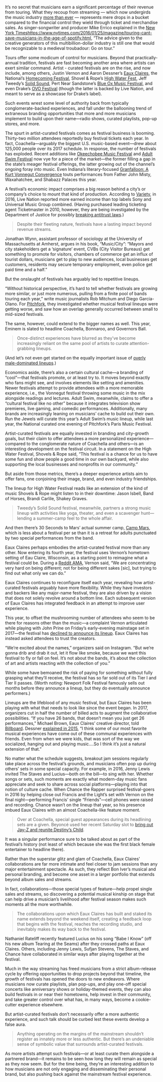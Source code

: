 It’s no secret that musicians earn a significant percentage of their revenue from touring. What they recoup from streaming — which now undergirds the music industry [more than ever](https://www.billboard.com/articles/business/8257558/us-music-industry-2017-highest-revenue-in-decade-fueled-paid-subscriptions) — represents mere drops in a bucket compared to the financial control they wield through ticket and merchandise sales. As singer-songwriter and producer Mike Errico explained in the [New York Times]()https://www.nytimes.com/2016/01/25/magazine/touring-cant-save-musicians-in-the-age-of-spotify.html, “The advice given to the creative generators of this multibillion-dollar industry is still one that would be recognizable to a medieval troubadour: Go on tour.”

Tours offer some modicum of control for musicians. Beyond that practically-annual tradition, festivals are fast becoming another area where artists can exert similar command. Artist - curated festivals are on the rise, and now include, among others, Justin Vernon and Aaron Dessner’s [Eaux Claires](http://eauxclaires.com/), the National’s [Homecoming Festival](https://ntlhomecoming.com), Shovel & Rope’s [High Water Fest](http://www.highwaterfest.com/#artists), Jeff Tweedy’s [Solid Sound](http://solidsoundfestival.com/), Pert Near Sandstone’s [Blue Ox Music Festival](http://www.blueoxmusicfestival.com/), and even Drake’s [OVO Festival](https://www.everfest.com/e/ovo-fest-toronto-on) (though the latter is backed by Live Nation, and meant to serve as a showcase for Drake’s label). 

Such events wrest some level of authority back from typically conglomerate-backed experiences, and fall under the ballooning trend of extraneous branding opportunities that more and more musicians implement to build upon their name—radio shows, curated playlists, pop-up stores, and more.

The spurt in artist-curated festivals comes as festival business is booming. Thirty-two million attendees reportedly buy festival tickets each year. In fact, Coachella—arguably the biggest U.S. music-based event—drew about 125,000 people over its 2017 schedule. In response, the number of festivals has exploded. Recent additions like [Okeechobee Music Festival](https://okeechobeefest.com/) and [Adult Swim Festival](https://adultswimfestival.com/) now vye for a piece of the market—the former filling a gap in the state’s meager festival offerings, the latter growing out of the channel’s ongoing foray into music. Even Indiana’s literary-focused [Granfalloon: A Kurt Vonnegut Convergence](https://pitchfork.com/news/kurt-vonnegut-festival-to-feature-father-john-misty-waxahatchee-and-more/) touts performances from Father John Misty, Waxahatchee, and Shabazz Palaces this year. 

A festival’s economic impact comprises a big reason behind a city’s or company’s choice to mount that kind of production. According to [Variety](http://variety.com/2017/music/features/live-nation-concert-business-1201979571/), in 2016, Live Nation reported more earned income than top labels Sony and Universal Music Group combined. (Having purchased leading ticketing agent Ticketmaster in 2010, however, they are being investigated by the Department of Justice for possibly [breaking antitrust laws](https://www.nytimes.com/2018/04/01/arts/music/live-nation-ticketmaster.html).) 

>Despite their fleeting nature, festivals have a lasting impact beyond revenue streams. 

Jonathan Wynn, assistant professor of sociology at the University of Massachusetts at Amherst, argues in his book, “Music/City”: “Mayors and city stakeholders get a ‘signature’ event, CVBs (City Visitor Bureaus) get something to promote for visitors, chambers of commerce get an influx of tourist dollars, musicians get to play to new audiences, local businesses get customers, residents may secure temporary employment, even police get paid time and a half.” 

But the onslaught of festivals has arguably led to repetitive lineups. 

“Without historical perspective, it’s hard to tell whether festivals are growing more similar, or just more numerous, pulling from a finite pool of bands touring each year,” write music journalists Rob Mitchum and Diego Garcia-Olano. For [Pitchfork](https://pitchfork.com/features/festival-report/10059-are-music-festival-lineups-getting-worse/), they investigated whether musical festival lineups were getting worse, and saw how an overlap generally occurred between small to mid-sized festivals. 

The same, however, could extend to the bigger names as well. This year, Eminem is slated to headline Coachella, Bonnaroo, and Governors Ball. 
>Once-distinct experiences have blurred as they’ve become increasingly reliant on the same pool of artists to curate attention-grabbing lineups. 

(And let’s not even get started on the equally important issue of [overly male-dominated lineups](https://www.salon.com/2018/01/13/its-time-to-tear-down-the-music-festival-boys-club/).) 

Economics aside, there’s also a certain cultural cache—a branding of “cool”—that festivals promote, or at least try to. It moves beyond exactly who fans might see, and involves elements like setting and amenities. Newer festivals attempt to provide attendees with a more memorable experience, i.e., the Vonnegut festival throwing some music in the mix alongside readings and lectures. Adult Swim, meanwhile, claims to offer a “cultural festival like no other” because it integrates television show premieres, live gaming, and comedic performances. Additionally, many brands are increasingly leaning on musicians’ cache to build out their own. Run the Jewels will curate this year’s Adult Swim’s music lineup, while last year, the National curated one evening of Pitchfork’s Paris Music Festival.

Artist-curated festivals are equally invested in branding and city-growth goals, but their claim to offer attendees a more personalized experience—compared to the conglomerate nature of Coachella and others—is an interesting development on the festival circuit. In a statement on the High Water Festival, Shovels & Rope said, “This festival is a chance for us to have some fun and show people a good time in our own backyard, while also supporting the local businesses and nonprofits in our community.” 

But aside from those metrics, there’s a deeper experience artists aim to offer fans, one conjoining their image, brand, and even industry friendships.  

The lineup for High Water Festival reads like an extension of the kind of music Shovels & Rope might listen to in their downtime: Jason Isbell, Band of Horses, Brandi Carlile, Shakey Graves. 
>Tweedy’s Solid Sound festival, meanwhile, partners a strong music lineup with activities like yoga, theater, and even a scavenger hunt—lending a summer-camp feel to the whole affair. 

And then there’s 30 Seconds to Mars’ actual summer camp, [Camp Mars](https://summercampmars.com/), which is less about a festival per se than it is a retreat for adults punctuated by two special performances from the band. 

Eaux Claires perhaps embodies the artist-curated festival more than any other. Now entering its fourth year, the festival uses Vernon’s hometown setting of Eau Claire, Wisconsin, as a starting point to reimagine what a festival could be. During a [Reddit AMA](https://www.reddit.com/r/Music/comments/6899ix/ama_we_are_eaux_claires_justin_vernon_aaron/?st=jereq9tq&sh=b6bb26d6), Vernon said, “We are concentrating very hard on being different; not for being different sakes [sic], but trying to find out what only we can do.” 

Eaux Claires continues to reconfigure itself each year, revealing how artist-curated festivals arguably have more flexibility. While they have investors and backers like any major-name festival, they are also driven by a vision that does not solely revolve around a bottom line. Each subsequent version of Eaux Claires has integrated feedback in an attempt to improve user experience. 

This year, to offset the mushrooming number of attendees who seem to be there for reasons other than the music—a complaint Vernon articulated while playing with John Prine on Friday’s early-evening mainstage set in 2017—the festival has [declined to announce its lineup](https://www.instagram.com/p/Bbj-A2FlGv1/?hl=en&taken-by=eauxclaireswi). Eaux Claires has instead asked attendees to trust the creators. 

“We’re excited about the names,” organizers said on Instagram. “But we’re gonna drib and drab it out, let it flow like smoke, because we want this festival to fly or fall on feel. It’s not about the bands, it’s about the collection of art and artists reacting with the collection of you.” 

While some have bemoaned the risk of paying for something without fully grasping what they’ll receive, the festival has so far sold out of its Tier I and Tier II passes. (Worth noting: Newport Folk Festival famously sells out months before they announce a lineup, but they do eventually announce performers.) 

Lineups are the lifeblood of any music festival, but Eaux Claires has been playing with what that needs to look like since the event began. In 2017, organizers cut in half the number of billed acts to augment the collaborative possibilities. “If you have 26 bands, that doesn’t mean you just get 26 performances,” Michael Brown, Eaux Claires’ creative director, told [Billboard](https://www.billboard.com/articles/news/magazine-feature/7751657/bon-iver-justin-vernon-the-national-aaron-dessner-eaux-claires). Dessner [explained in 2015](https://consequenceofsound.net/2015/07/eaux-claires-2015-festival-review-from-worst-to-best/26/), “I think some of our most favorite musical experiences have come out of these communal experiences with friends. Even from when we were kids, that was sort of the way we socialized, hanging out and playing music….So I think it’s just a natural extension of that.” 

No matter what the schedule suggests, breakout jam sessions regularly take place across the festival’s grounds, and musicians often pop up during others’ sets in some special capacity. For example, in 2016, Jenny Lewis invited The Staves and Lucius—both on the bill—to sing with her. Whether songs or sets, such moments are exactly what modern-day music fans appreciate and seek to share across social platforms—playing into that notion of culture cache. When Chance the Rapper surprised festival-goers in 2016 by helping close out Francis and the Light’s set with Vernon on the final night—performing Francis’ single “Friends”—cell phones were raised and recording. Chance wasn’t on the lineup that year, so his presence imbued Eaux Claires with an almost Coachella-like feature moment. 

>Over at Coachella, special guest appearances during its headlining sets are a given. Beyoncé used her recent Saturday slot to [bring out Jay-Z and reunite Destiny’s Child](https://www.detroitnews.com/story/entertainment/music/2018/04/15/beyonce-coachella-destinys-child-reunion/33861961/). 

It was a singular performance sure to be talked about as part of the festival’s history (not least of which because she was the first black female entertainer to headline there). 

Rather than the superstar glitz and glam of Coachella, Eaux Claires’ collaborations are far more intimate and feel closer to jam sessions than any major entertainment spectacle. As such, they reflect Bon Iver’s musical and personal branding, and become one asset in a larger portfolio that extends beyond album sales and streams. 

In fact, collaborations—those special types of feature—help propel single sales and streams, so discovering a potential musical kinship on stage that can help drive a musician’s livelihood after festival season makes such moments all the more worthwhile. 
>The collaborations upon which Eaux Claires has built and staked its name extends beyond the weekend itself, creating a feedback loop that begins with the festival, reaches the recording studio, and inevitably makes its way back to the festival. 

Nathaniel Rateliff recently featured Lucius on his song “Babe I Know” (off his new album Tearing at the Seams) after they crossed paths at Eaux Claires. Others, including Jenny Lewis, Sufjan Stevens, The Staves, and Chance have collaborated in similar ways after playing together at the festival. 

Much in the way streaming has freed musicians from a strict album-release cycle by offering opportunities to drop projects beyond that timeline, the growth of festivals has opened the doors to new endeavors. Where musicians now curate playlists, plan pop-ups, and play one-off special concerts like anniversary shows or holiday-themed events, they can also build festivals in or near their hometowns, help invest in their community, and take greater control over what has, in many ways, become a cookie-cutter experience elsewhere. 

But artist-curated festivals don’t necessarily offer a more authentic experience, and such talk should be curbed lest these events develop a false aura. 
>Anything operating on the margins of the mainstream shouldn’t register as innately more or less authentic. But there’s an undeniable sense of symbolic value that surrounds artist-curated festivals. 

As more artists attempt such festivals—or at least curate them alongside a partnered brand—it remains to be seen how long they will remain as special as they now seem. But for the time being, they’re an interesting addition to how musicians are not only engaging and disseminating their personal brand, but also pushing back against the mainstream festival experience.  
